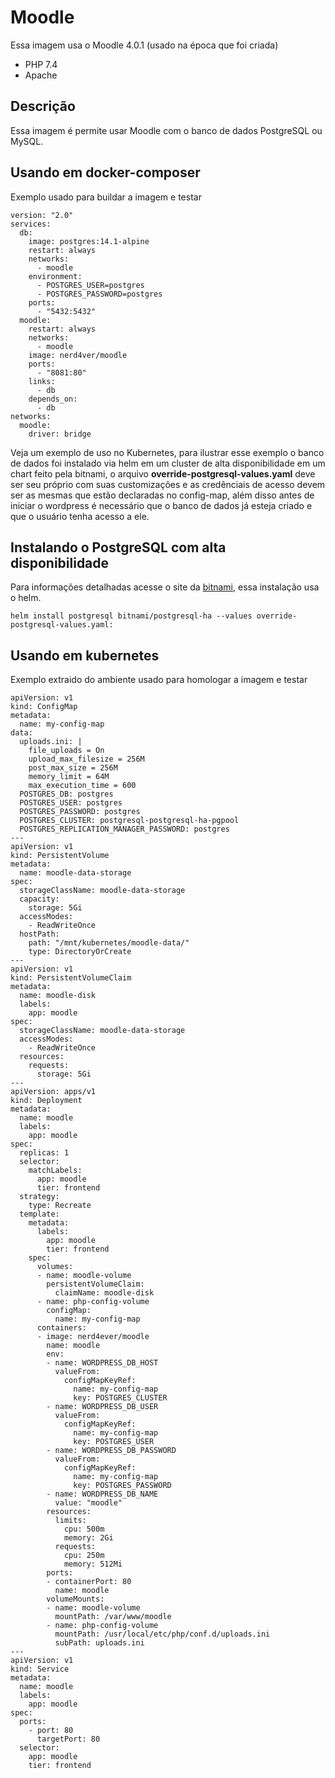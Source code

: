 # Moodle

Essa imagem usa o Moodle 4.0.1 (usado na época que foi criada) 
- PHP 7.4
- Apache

## Descrição

Essa imagem é permite usar Moodle com o banco de dados PostgreSQL ou MySQL.

## Usando em  docker-composer 

Exemplo usado para buildar a imagem e testar

````
version: "2.0"
services:
  db:
    image: postgres:14.1-alpine
    restart: always
    networks:
      - moodle
    environment:
      - POSTGRES_USER=postgres
      - POSTGRES_PASSWORD=postgres
    ports:
      - "5432:5432"
  moodle:
    restart: always
    networks:
      - moodle
    image: nerd4ver/moodle
    ports:
      - "8081:80"
    links:
      - db
    depends_on:
      - db
networks:
  moodle:
    driver: bridge
````

Veja um exemplo de uso no Kubernetes, para ilustrar esse exemplo o banco de dados foi instalado via helm em um cluster de alta disponibilidade em um chart feito pela bitnami, o arquivo **override-postgresql-values.yaml** deve ser seu próprio com suas customizações e as credênciais de acesso devem ser as mesmas que estão declaradas no config-map, além disso antes de iniciar o wordpress é necessário que o banco de dados já esteja criado e que o usuário tenha acesso a ele.

## Instalando o PostgreSQL com alta disponibilidade
Para informações detalhadas acesse o site da [bitnami](https://bitnami.com/stack/postgresql-ha/helm), essa instalação usa o helm.

````
helm install postgresql bitnami/postgresql-ha --values override-postgresql-values.yaml:
````

## Usando em kubernetes

Exemplo extraido do ambiente usado para homologar a imagem e testar

````
apiVersion: v1
kind: ConfigMap
metadata:
  name: my-config-map
data:
  uploads.ini: |
    file_uploads = On
    upload_max_filesize = 256M
    post_max_size = 256M
    memory_limit = 64M
    max_execution_time = 600
  POSTGRES_DB: postgres
  POSTGRES_USER: postgres
  POSTGRES_PASSWORD: postgres
  POSTGRES_CLUSTER: postgresql-postgresql-ha-pgpool
  POSTGRES_REPLICATION_MANAGER_PASSWORD: postgres
---
apiVersion: v1
kind: PersistentVolume
metadata:
  name: moodle-data-storage
spec:
  storageClassName: moodle-data-storage
  capacity:
    storage: 5Gi
  accessModes:
    - ReadWriteOnce
  hostPath:
    path: "/mnt/kubernetes/moodle-data/"
    type: DirectoryOrCreate
---
apiVersion: v1
kind: PersistentVolumeClaim
metadata:
  name: moodle-disk
  labels:
    app: moodle
spec:
  storageClassName: moodle-data-storage
  accessModes:
    - ReadWriteOnce
  resources:
    requests:
      storage: 5Gi
---
apiVersion: apps/v1
kind: Deployment
metadata:
  name: moodle
  labels:
    app: moodle
spec:
  replicas: 1
  selector:
    matchLabels:
      app: moodle
      tier: frontend
  strategy:
    type: Recreate
  template:
    metadata:
      labels:
        app: moodle
        tier: frontend
    spec:
      volumes:
      - name: moodle-volume
        persistentVolumeClaim:
          claimName: moodle-disk
      - name: php-config-volume
        configMap:
          name: my-config-map
      containers:
      - image: nerd4ever/moodle
        name: moodle
        env:
        - name: WORDPRESS_DB_HOST
          valueFrom:
            configMapKeyRef:
              name: my-config-map
              key: POSTGRES_CLUSTER
        - name: WORDPRESS_DB_USER
          valueFrom:
            configMapKeyRef:
              name: my-config-map
              key: POSTGRES_USER
        - name: WORDPRESS_DB_PASSWORD
          valueFrom:
            configMapKeyRef:
              name: my-config-map
              key: POSTGRES_PASSWORD
        - name: WORDPRESS_DB_NAME
          value: "moodle"
        resources:
          limits:
            cpu: 500m
            memory: 2Gi
          requests:
            cpu: 250m
            memory: 512Mi
        ports:
        - containerPort: 80
          name: moodle
        volumeMounts:
        - name: moodle-volume
          mountPath: /var/www/moodle
        - name: php-config-volume
          mountPath: /usr/local/etc/php/conf.d/uploads.ini
          subPath: uploads.ini
---
apiVersion: v1
kind: Service
metadata:
  name: moodle
  labels:
    app: moodle
spec:
  ports:
    - port: 80
      targetPort: 80
  selector:
    app: moodle
    tier: frontend
````